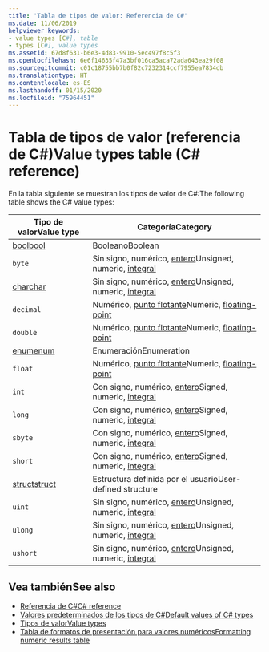 ```yaml
---
title: 'Tabla de tipos de valor: Referencia de C#'
ms.date: 11/06/2019
helpviewer_keywords:
- value types [C#], table
- types [C#], value types
ms.assetid: 67d8f631-b6e3-4d83-9910-5ec497f8c5f3
ms.openlocfilehash: 6e6f14635f47a3bf016ca5aca72ada643ea29f08
ms.sourcegitcommit: c01c18755bb7b0f82c7232314ccf7955ea7834db
ms.translationtype: HT
ms.contentlocale: es-ES
ms.lasthandoff: 01/15/2020
ms.locfileid: "75964451"
---
```

# <a name="value-types-table-c-reference"></a><span data-ttu-id="bc797-102">Tabla de tipos de valor (referencia de C#)</span><span class="sxs-lookup"><span data-stu-id="bc797-102">Value types table (C# reference)</span></span>

<span data-ttu-id="bc797-103">En la tabla siguiente se muestran los tipos de valor de C#:</span><span class="sxs-lookup"><span data-stu-id="bc797-103">The following table shows the C# value types:</span></span>

|<span data-ttu-id="bc797-104">Tipo de valor</span><span class="sxs-lookup"><span data-stu-id="bc797-104">Value type</span></span>|<span data-ttu-id="bc797-105">Categoría</span><span class="sxs-lookup"><span data-stu-id="bc797-105">Category</span></span>|
|----------------|--------------|
|[<span data-ttu-id="bc797-106">bool</span><span class="sxs-lookup"><span data-stu-id="bc797-106">bool</span></span>](../builtin-types/bool.md)|<span data-ttu-id="bc797-107">Booleano</span><span class="sxs-lookup"><span data-stu-id="bc797-107">Boolean</span></span>|
|`byte`|<span data-ttu-id="bc797-108">Sin signo, numérico, [entero](../builtin-types/integral-numeric-types.md)</span><span class="sxs-lookup"><span data-stu-id="bc797-108">Unsigned, numeric, [integral](../builtin-types/integral-numeric-types.md)</span></span>|
|[<span data-ttu-id="bc797-109">char</span><span class="sxs-lookup"><span data-stu-id="bc797-109">char</span></span>](../builtin-types/char.md)|<span data-ttu-id="bc797-110">Sin signo, numérico, [entero](../builtin-types/integral-numeric-types.md)</span><span class="sxs-lookup"><span data-stu-id="bc797-110">Unsigned, numeric, [integral](../builtin-types/integral-numeric-types.md)</span></span>|
|`decimal`|<span data-ttu-id="bc797-111">Numérico, [punto flotante](../builtin-types/floating-point-numeric-types.md)</span><span class="sxs-lookup"><span data-stu-id="bc797-111">Numeric, [floating-point](../builtin-types/floating-point-numeric-types.md)</span></span>|
|`double`|<span data-ttu-id="bc797-112">Numérico, [punto flotante](../builtin-types/floating-point-numeric-types.md)</span><span class="sxs-lookup"><span data-stu-id="bc797-112">Numeric, [floating-point](../builtin-types/floating-point-numeric-types.md)</span></span>|
|[<span data-ttu-id="bc797-113">enum</span><span class="sxs-lookup"><span data-stu-id="bc797-113">enum</span></span>](../builtin-types/enum.md)|<span data-ttu-id="bc797-114">Enumeración</span><span class="sxs-lookup"><span data-stu-id="bc797-114">Enumeration</span></span>|
|`float`|<span data-ttu-id="bc797-115">Numérico, [punto flotante](../builtin-types/floating-point-numeric-types.md)</span><span class="sxs-lookup"><span data-stu-id="bc797-115">Numeric, [floating-point](../builtin-types/floating-point-numeric-types.md)</span></span>|
|`int`|<span data-ttu-id="bc797-116">Con signo, numérico, [entero](../builtin-types/integral-numeric-types.md)</span><span class="sxs-lookup"><span data-stu-id="bc797-116">Signed, numeric, [integral](../builtin-types/integral-numeric-types.md)</span></span>|
|`long`|<span data-ttu-id="bc797-117">Con signo, numérico, [entero](../builtin-types/integral-numeric-types.md)</span><span class="sxs-lookup"><span data-stu-id="bc797-117">Signed, numeric, [integral](../builtin-types/integral-numeric-types.md)</span></span>|
|`sbyte`|<span data-ttu-id="bc797-118">Con signo, numérico, [entero](../builtin-types/integral-numeric-types.md)</span><span class="sxs-lookup"><span data-stu-id="bc797-118">Signed, numeric, [integral](../builtin-types/integral-numeric-types.md)</span></span>|
|`short`|<span data-ttu-id="bc797-119">Con signo, numérico, [entero](../builtin-types/integral-numeric-types.md)</span><span class="sxs-lookup"><span data-stu-id="bc797-119">Signed, numeric, [integral](../builtin-types/integral-numeric-types.md)</span></span>|
|[<span data-ttu-id="bc797-120">struct</span><span class="sxs-lookup"><span data-stu-id="bc797-120">struct</span></span>](struct.md)|<span data-ttu-id="bc797-121">Estructura definida por el usuario</span><span class="sxs-lookup"><span data-stu-id="bc797-121">User-defined structure</span></span>|
|`uint`|<span data-ttu-id="bc797-122">Sin signo, numérico, [entero](../builtin-types/integral-numeric-types.md)</span><span class="sxs-lookup"><span data-stu-id="bc797-122">Unsigned, numeric, [integral](../builtin-types/integral-numeric-types.md)</span></span>|
|`ulong`|<span data-ttu-id="bc797-123">Sin signo, numérico, [entero](../builtin-types/integral-numeric-types.md)</span><span class="sxs-lookup"><span data-stu-id="bc797-123">Unsigned, numeric, [integral](../builtin-types/integral-numeric-types.md)</span></span>|
|`ushort`|<span data-ttu-id="bc797-124">Sin signo, numérico, [entero](../builtin-types/integral-numeric-types.md)</span><span class="sxs-lookup"><span data-stu-id="bc797-124">Unsigned, numeric, [integral](../builtin-types/integral-numeric-types.md)</span></span>|

## <a name="see-also"></a><span data-ttu-id="bc797-125">Vea también</span><span class="sxs-lookup"><span data-stu-id="bc797-125">See also</span></span>

- [<span data-ttu-id="bc797-126">Referencia de C#</span><span class="sxs-lookup"><span data-stu-id="bc797-126">C# reference</span></span>](../index.md)
- [<span data-ttu-id="bc797-127">Valores predeterminados de los tipos de C#</span><span class="sxs-lookup"><span data-stu-id="bc797-127">Default values of C# types</span></span>](../builtin-types/default-values.md)
- [<span data-ttu-id="bc797-128">Tipos de valor</span><span class="sxs-lookup"><span data-stu-id="bc797-128">Value types</span></span>](value-types.md)
- [<span data-ttu-id="bc797-129">Tabla de formatos de presentación para valores numéricos</span><span class="sxs-lookup"><span data-stu-id="bc797-129">Formatting numeric results table</span></span>](formatting-numeric-results-table.md)
